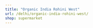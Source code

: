 ```yaml
---
title: "Organic India Rohini West"
url: /delhi/organic-india-rohini-west/
shop: supermarket
---
```

